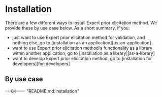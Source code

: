 # Installation

There are a few different ways to install Expert prior elicitation method.
We provide these by use case below.
As a short summary, if you:

- just want to use Expert prior elicitation method for validation,
  and nothing else, go to [installation as an application][as-an-application]
- want to use Expert prior elicitation method's functionality
  as a library within another application,
  go to [installation as a library][as-a-library]
- want to develop Expert prior elicitation method,
  go to [installation for developers][for-developers]

## By use case

---8<--- "README.md:installation"
